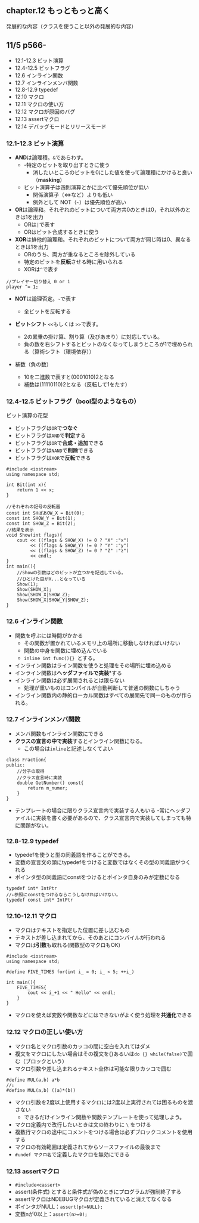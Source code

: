 ## chapter.12 もっともっと高く
発展的な内容（クラスを使うこと以外の発展的な内容）
## 11/5 p566-
- 12.1-12.3  ビット演算
- 12.4-12.5 ビットフラグ
- 12.6 インライン関数
- 12.7 インラインメンバ関数
- 12.8-12.9 typedef
- 12.10 マクロ
- 12.11 マクロの使い方
- 12.12 マクロが原因のバグ
- 12.13 assertマクロ
- 12.14 デバッグモードとリリースモード

### 12.1-12.3 ビット演算 
- **AND**は論理積。```&```であらわす。
	- -特定のビットを取り出すときに使う
		- 消したいところのビットを0にした値を使って論理積にかけると良い（**masking**）
	- ビット演算子は四則演算とかに比べて優先順位が低い
		- 関係演算子（<=>など）よりも低い
		- 例外として NOT（```~```）は優先順位が高い
- **OR**は論理和。それぞれのビットについて両方共0のときは0，それ以外のときは1を出力
	- ORは```|```で表す
	- ORはビット合成するときに使う
- **XOR**は排他的論理和。それぞれのビットについて両方が同じ時は0、異なるときは1を出力
	- ORのうち、両方が重なるところを除外している
	- 特定のビットを**反転**させる時に用いられる
	- XORは```^```で表す
```
//プレイヤー切り替え 0 or 1
player ^= 1;
```
- **NOT**は論理否定。```~```で表す
	- 全ビットを反転する
- **ビットシフト** ```<<```もしくは ```>>```で表す。
	- 2の累乗の掛け算、割り算（及びあまり）に対応している。
	- 負の数を右シフトするとビットのなくなってしまうところが1で埋められる（算術シフト（環境依存）） 

- 補数（負の数）
	- 10を二進数で表すと(0001010)2となる
	- 補数は(11110110)2となる（反転して1をたす）

### 12.4-12.5 ビットフラグ（bool型のようなもの）
ビット演算の花型

- ビットフラグは```OR```で**つなぐ**
- ビットフラグは```AND```で**判定**する
- ビットフラグは```OR```で**合成・追加**できる
- ビットフラグは```NAND```で**削除**できる
- ビットフラグは```XOR```で**反転**できる

```
#include <iostream>
using namespace std;

int Bit(int x){
	return 1 << x;
}

//それぞれの記号の反転器
const int SHぽあOW_X = Bit(0);
const int SHOW_Y = Bit(1);
const int SHOW_Z = Bit(2);
//結果を表示
void Show(int flags){
	cout << ((flags & SHOW_X) != 0 ? "X" :"x")
		 << ((flags & SHOW_Y) != 0 ? "Y" :"y")
		 << ((flags & SHOW_Z) != 0 ? "Z" :"z")
		 << endl;
}
int main(){
	//Showの引数はどのビットが立つかを記述している。
	//ひとけた目がX...となっている
	Show(1);
	Show(SHOW_X);
	Show(SHOW_X|SHOW_Z);
	Show(SHOW_X|SHOW_Y|SHOW_Z);
}
```

### 12.6 インライン関数
- 関数を呼ぶには時間がかかる
	- その関数が置かれているメモリ上の場所に移動しなければいけない
	- 関数の中身を関数に埋め込んでいる
	- ```inline int func(){} ```とする。
- インライン関数はライン関数を使うと処理をその場所に埋め込める
- インライン関数は**ヘッダファイルで実装***する
- インライン関数は必ず展開されるとは限らない
	- 処理が重いものはコンパイルが自動判断して普通の関数にしちゃう
- インライン関数内の静的ローカル関数はすべての展開先で同一のものが作られる。

### 12.7 インラインメンバ関数
- メンバ関数もインライン関数にできる
- **クラスの宣言の中で実装**するとインライン関数になる。
	- この場合は```inline```と記述しなくてよい
```
class Fraction{
public:
	//分子の取得
	//クラス宣言時に実装
	double GetNumber() const{
		return m_numer;
	}
}
```
- テンプレートの場合に限りクラス宣言内で実装する人もいる
	-常にヘッダファイルに実装を書く必要があるので、クラス宣言内で実装してしまっても特に問題がない。

### 12.8-12.9 typedef
- typedefを使うと型の同義語を作ることができる。
- 変数の宣言文の頭にtypedefをつけると変数ではなくその型の同義語がつくれる
- ポインタ型の同義語にconstをつけるとポインタ自身のみが定数になる
```
typedef int* IntPtr
//↓参照にconstをつけるならこうしなければいけない。
typedef const int* IntPtr
```

### 12.10-12.11 マクロ
- マクロはテキストを指定した位置に差し込むもの
- テキストが差し込まれてから、そのあとにコンパイルが行われる
- マクロは**引数**も取れる(関数型のマクロもOK)
```
#include <iostream>
using namespace std;

#define FIVE_TIMES for(int i_ = 0; i_ < 5; ++i_)

int main(){
	FIVE_TIMES{
		cout << i_+1 << " Hello" << endl;
	}
}
```
- マクロを使えば変数や関数などにはできないがよく使う処理を**共通化**できる

### 12.12 マクロの正しい使い方
- マクロ名とマクロ引数のカッコの間に空白を入れてはダメ
- 複文をマクロにしたい場合はその複文を{}あるいは```do {} while(false)```で囲む（ブロックという）
- マクロ引数や差し込まれるテキスト全体は可能な限りカッコで囲む
```
#define MUL(a,b) a*b
//↓
#define MUL(a,b) ((a)*(b))
```
- マクロ引数を2度以上使用するマクロには2度以上実行されては困るものを渡さない
	- できるだけインライン関数や関数テンプレートを使って処理しよう。
- マクロ定義内で改行したいときは文の終わりに ```\``` をつける
- 複数行マクロの途中にコメントをつける場合は必ずブロックコメントを使用する
- マクロの有効範囲は定義されてからソースファイルの最後まで
- ```#undef マクロ名```で定義したマクロを無効にできる

### 12.13 assertマクロ
- ```#include<cassert>``` 
- assert(条件式) とすると条件式が偽のときにプログラムが強制終了する
- assertマクロはNDEBUGマクロが定義されていると消えてなくなる
- ポインタがNULL：```assert(p!=NULL);```
- 変数nが0以上：```assert(n>=0);```
